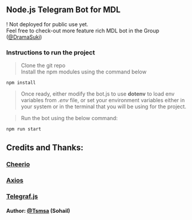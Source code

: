 ## Node.js Telegram Bot for MDL
! Not deployed for public use yet.<br>
Feel free to check-out more feature rich MDL bot in the Group ([@DramaSuki](https://t.me/DramaSuki))

### Instructions to run the project
> Clone the git repo<br>
> Install the npm modules using the command below
```node
npm install 
```
> Once ready, either modify the bot.js to use <b>dotenv</b> to load env variables from <i>.env</i> file, or set your environment variables either in your system or in the terminal that you will be using for the project. <br>

> Run the bot using the below command:
```node
npm run start
```

## Credits and Thanks:
### [Cheerio](https://cheerio.js.org/)
### [Axios](https://axios-http.com/docs/intro)
### [Telegraf.js](https://telegraf.js.org/)

#### Author: [@Tsmsa](https://t.me/Tsmsa) (Sohail)